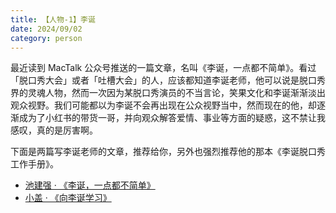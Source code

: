 ```yaml
---
title: 【人物-1】李诞
date: 2024/09/02
category: person
---
```


最近读到 MacTalk 公众号推送的一篇文章，名叫《李诞，一点都不简单》。看过「脱口秀大会」或者「吐槽大会」的人，应该都知道李诞老师，他可以说是脱口秀界的灵魂人物，然而一次因为某脱口秀演员的不当言论，笑果文化和李诞渐渐淡出观众视野。我们可能都以为李诞不会再出现在公众视野当中，然而现在的他，却逐渐成为了小红书的带货一哥，并向观众解答爱情、事业等方面的疑惑，这不禁让我感叹，真的是厉害啊。

下面是两篇写李诞老师的文章，推荐给你，另外也强烈推荐他的那本《李诞脱口秀工作手册》。

- [池建强 · 《李诞，一点都不简单》](https://mp.weixin.qq.com/s/SANw8u8-5_uZ9cAN8fQqcw)
- [小盖 · 《向李诞学习》](https://mp.weixin.qq.com/s/N6FyqhwHndRO3vDiYJFt-g)

